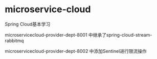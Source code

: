 # microservice-cloud
Spring Cloud基本学习

microservicecloud-provider-dept-8001 中继承了spring-cloud-stream-rabbitmq

microservicecloud-provider-dept-8002 中添加Sentinel进行限流操作
